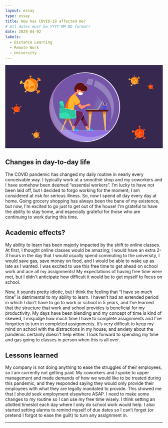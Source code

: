 ```yaml
---
layout: essay
type: essay
title: How has COVID-19 affected me?
# All dates must be YYYY-MM-DD format!
date: 2020-04-02
labels:
  - Distance Learning
  - Remote Work
  - University
---
```


<img class="ui medium image" src="../images/distance.png">

## Changes in day-to-day life 
The COVID pandemic has changed my daily routine in nearly every conceivable way. I typically work at a smoothie shop and my coworkers and I have somehow been deemed “essential workers”. I’m lucky to have not been laid off, but I decided to forgo working for the moment; I am considered at risk for serious illness. So, now I spend all day every day at home. Going grocery shopping has always been the bane of my existence, but now, I'm excited to go just to get out of the house! I'm grateful to have the ability to stay home, and especially grateful for those who are continuing to work during this time.

##  Academic effects?
My ability to learn has been majorly impacted by the shift to online classes. At first, I thought online classes would be amazing; I would have an extra 2-3 hours in the day that I would usually spend commuting to the university, I would save gas, save money on food, and I would be able to wake up as late as I wanted. I was excited to use this free time to get ahead on school work and ace all my assignments! My expectations of having free time were met, but I didn't anticipate how difficult it would be to get myself to focus on school. 

Now, it sounds pretty idiotic, but I think the feeling that “I have so much time” is detrimental to my ability to learn. I haven’t had an extended period in which I don't have to go to work or school in 5 years, and I’ve learned that the structure that work and school provides is beneficial for my productivity. My days have been blending and my concept of time is kind of skewed, I misjudge how much time I have to complete assignments and I've forgotten to turn in completed assignments. It’s very difficult to keep my mind on school with the distractions in my house, and anxiety about the pandemic certainly doesn't help either. I look forward to spending my time and gas going to classes in person when this is all over.

## Lessons learned
My company is not doing anything to ease the struggles of their employees, so I am currently not getting paid. My coworkers and I spoke to upper management and made demands of how we would like to be treated during this pandemic, and they responded saying they would only provide their employees with what they are legally mandated to provide. This showed me that I should seek employment elsewhere ASAP. I need to make some changes to my routine so I can use my free time wisely. I think setting an allotted timeslot each day where I only do school work would help. I also started setting alarms to remind myself of due dates so I can’t forget (or pretend I forgot to ease the guilt) to turn any assignment in.





<hr>
